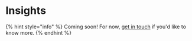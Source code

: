 # Insights

{% hint style="info" %}
Coming soon! For now, [get in touch](mailto:joe@oa.works) if you'd like to know more.
{% endhint %}
